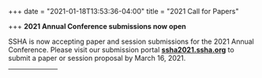 +++
date = "2021-01-18T13:53:36-04:00"
title = "2021 Call for Papers"

+++
**2021 Annual Conference submissions now open**

SSHA is now accepting paper and session submissions for the 2021 Annual Conference. Please visit our submission portal <a href="http://ssha2021.ssha.org/" target="_blank"><b>ssha2021.ssha.org</b></a> to submit a paper or session proposal by March 16, 2021.
<br /><hr width="100"> 

